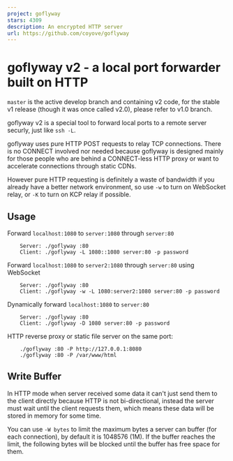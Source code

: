 ```yaml
---
project: goflyway
stars: 4309
description: An encrypted HTTP server
url: https://github.com/coyove/goflyway
---
```


goflyway v2 - a local port forwarder built on HTTP
==================================================

`master` is the active develop branch and containing v2 code, for the stable v1 release (though it was once called v2.0), please refer to v1.0 branch.

goflyway v2 is a special tool to forward local ports to a remote server securly, just like `ssh -L`.

goflyway uses pure HTTP POST requests to relay TCP connections. There is no CONNECT involved nor needed because goflyway is designed mainly for those people who are behind a CONNECT-less HTTP proxy or want to accelerate connections through static CDNs.

However pure HTTP requesting is definitely a waste of bandwidth if you already have a better network environment, so use `-w` to turn on WebSocket relay, or `-K` to turn on KCP relay if possible.

Usage
-----

Forward `localhost:1080` to `server:1080` through `server:80`

```
    Server: ./goflyway :80
    Client: ./goflyway -L 1080::1080 server:80 -p password
```

Forward `localhost:1080` to `server2:1080` through `server:80` using WebSocket

```
    Server: ./goflyway :80
    Client: ./goflyway -w -L 1080:server2:1080 server:80 -p password
```

Dynamically forward `localhost:1080` to `server:80`

```
    Server: ./goflyway :80
    Client: ./goflyway -D 1080 server:80 -p password
```

HTTP reverse proxy or static file server on the same port:

```
    ./goflyway :80 -P http://127.0.0.1:8080 
    ./goflyway :80 -P /var/www/html
```

Write Buffer
------------

In HTTP mode when server received some data it can't just send them to the client directly because HTTP is not bi-directional, instead the server must wait until the client requests them, which means these data will be stored in memory for some time.

You can use `-W bytes` to limit the maximum bytes a server can buffer (for each connection), by default it is 1048576 (1M). If the buffer reaches the limit, the following bytes will be blocked until the buffer has free space for them.

